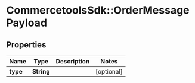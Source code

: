 # CommercetoolsSdk::OrderMessagePayload

## Properties
Name | Type | Description | Notes
------------ | ------------- | ------------- | -------------
**type** | **String** |  | [optional] 

